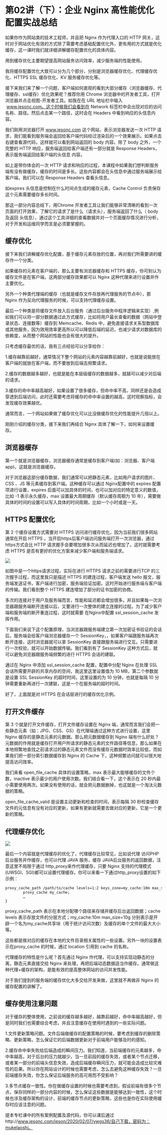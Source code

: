 # 第02讲（下）：企业 Nginx 高性能优化配置实战总结

如果你作为网站类的技术工程师，并且把 Nginx 作为代理入口的 HTTP 网关，这时对于网站优化有效的方式除了需要考虑基础配置优化外，更有用的方式就是优化缓存，这一课时我们就详细讲解缓存配置优化的具体内容。

用到缓存优化主要期望提高网站服务访问效率，减少服务端的性能使用。

我将缓存配置优化大致可以分为几个部分，分别是浏览器缓存优化、代理缓存优化、HTTPS SSL 缓存优化、KV 服务缓存优化等。

接下来我们来了解一个问题，客户端如何直观的看到大部分缓存（浏览器缓存、代理缓存、ssl缓存）优化效果呢？推荐你用 Chrome 浏览器中的开发者工具，打开浏览器并点击视图-开发者工具。如我在在 URL 地址栏中输入  www.jesonc.com。这个时候我们会看到在 Network 标签栏中会出现对应的访问名称、路径。然后点击某一个路径，这时会在 Headers 中看到响应的头信息内容。

我们刚用浏览器打开 www.jesonc.com 这个网站，表示浏览器发送一次 HTTP 请求，我们能看到服务端会返回给客户端代码经过渲染后的一个效果展示。如果点击右键查看源代码，这样就可以看到网站返回的 body 内容。除了 body 之外，一个完整的 HTTP 响应，服务端返回给客户端还有一部分就是 Response Headers，表示服务端返回给客户端的头信息 内容。

如上是带你体会的一次 HTTP 请求和响应的过程，本课程中如果我们想判断服务端有没有做缓存，缓存的时间是多长。这些内容都会在头信息中通过服务端展示给客户端，我们可以在 Response Headers 查看头信息。

如expires 头信息是控制在什么时间点生成的缓存元素，Cache Control 负责保存这个元素需要缓存多长时间。

那这一部分内容总结下，用Chrome 开发者工具让我们能够非常清晰的看到一次页面的打开效果，了解它的请求了是什么（请求头），服务端返回了什么（ body及返回 头信息），通过这个工具详细的查看数据并对一个页面缓存情况进行分析，对于开发和运维同学而言是必须要掌握的。

## 缓存优化

接下来我们讲解缓存优化配置，基于缓存元素存放的位置，再对我们所需要讲的缓存作一个分类。


如果缓存的元素在客户端的，那么主要有浏览器缓存和 HTTPS 缓存，你可别认为缓存文件是在客户端，这两部分缓存效果都可以 Nginx 这种代理来进行设置并作主要优化。


另外一个种类代理端的缓存（也就是缓存文件存放再代理服务的节点中），那Nginx 作为反向代理服务的时候，可以支持代理缓存设置。


最后一个种类是将缓存文件放入后台服务（通过后台服务中程序逻辑来实现）,例如我们可以将一部分数据通过此方式缓存，比如将用户最长查看的数据（网站中登录状态、连接数等）缓存到 Memcache、Redis 中，避免直接请求关系型数据库或其他服务，因为效用效率更高所以可以降低后端的延迟，也减少请求对数据库的依赖度，从而整个网站的性能也会有很大的提升。

只考虑缓存最优的话，我有三点经验可以分享给你：

1.缓存越靠前越好，通常情况下整个网站的元素内容越靠前越好，也就是说能放在客户端的就放在客户端，而不要放到后端去频繁请求。

2.缓存的数据越多越好，也就是能在本层级缓存的数据越多，就越可以减少对后端的请求。

3.缓存的命中率越高越好，如果设置了很多缓存，但命中率不高，同样还是会造成穿透到后端访问，此时还需要考虑将缓存的命中率设置的越高，这时观察指标，会发现缓存效果越优。

通常而言，一个网站如果做了缓存优化可以比没做缓存优化的性能提升几倍以上。

刚刚介绍的缓存分类，接下来我们再结合 Nginx 具体了解一下，如何来设置缓存。

## 浏览器缓存

第一个就是浏览器缓存，浏览器缓存通常是缓存到客户端(如：浏览器、客户端app)，这就是浏览器缓存。

对于浏览器这部分缓存数据，我们通常可以把静态元素，比如用户请求的图片、CSS 、JS 等元素缓存到客户端。这种缓存可以通过 Nginx配置中的 expires 配置项进行设置，expires 后面可以加具体的时间，也可以加对应的特定意义的数值，比如 -1 表示永久缓存，max 设置最大周期缓存（默认缓存周期为 10 年），需要做具体的时间的设置可以写入具体的时间周期，比如一个小时或是一天。

## HTTPS 配置优化

第 2 个缓存设置方式需要对 HTTPS 访问进行缓存优化，因为当前我们很多网站通常在开启 HTTPS ，当开启https后客户端访问服务端打开一次浏览器，通过https方式会比 HTTP 请求握手会要增加很多次从而延迟也增加了。这时就需要考虑 HTTPS 是否有更好的优化方案来减少客户端和服务端请求。

![](/static/image/Cgq2xl5Li8uABNYPAADrCiQf_mE895.png)

如图中是一个https请求过程，实际在进行 HTTPS 请求之前的需要进行TCP 的三次握手过程，而这里我只是描述 HTTPS 的建连过程，客户端发送 hello 报文，服务端发送证书，客户端进行加密，服务端验证加密。这时开始进行服务端与客户端的传输。我们看到整个 HTTPS 建连增加了部分的证书加密的协商。

多次的连接对于用户及服务端而言，性能和延迟都会增加很多。并且如果每一次浏览器跟服务端断开连接以后，又要进行一次整体的建立连接的过程。为了减少客户端和服务端的断开重连过程，这时就需要 在Nginx中配置 ssl_session_cache 发挥作用。

下面我们来说下这个配置原理，当浏览器跟服务端建立第一次加密证书验证的会话后，服务端会给客户端浏览器缓存一个 SessionKey，，如果客户端跟服务端再次断开连接，这时浏览器就可以拿 SessionKey 直接跟服务端进行交互。只需要进行一次校验，就可以开始数据传输。我们看到有了 SessionKey 这种方式后，就可以避免浏览器跟服务端频繁的进行 HTTPS 会话的建联。

通过在 Nginx 中添加 ssl_session_cache 配置，配置中分配 Nginx 在处理 SSL 会话所需要开辟的共享内存的空间，我这里这里设置值为 10 MB，第二个参数就是设置 SSL SessionKey 的超时时间，这里设置的为 10 分钟，也就是每隔 10 分钟需要重新再进行一次建联，这是一个在服务端的超时时间。

好了，上面就是对 HTTPS 在会话层进行的缓存优化示例。

## 打开文件缓存

第 3 个就是打开文件缓存，打开文件缓存设置在 Nginx 端，通常而言我们会把一些静态元素（如：JPG、CSS、GS）在代理端通过这种方式进行设置，这里 Nginx 缓存的是静态元素的元数据。那么把元数据缓存到 Nginx 端有什么好处？元数据的作用就是缓存打开用户所请求的静态元素的文件路径等信息，那么如果在本地频繁地查找之前请求过的静态元素文件而没有缓存元数据时效率比较低，而如果我们把一部分索引数据缓存到 Nginx 的 Cache 下，这种频繁访问就可以很大地提高访问效率。

我们来看 open_file_cache 具体的设置策略，max 表示最大能够缓存的文件个数，inactive 表示最少的用户使用次数。我们结合看一下，这个表示在 20 秒内最小需要使用两次。如果没有使用的话，就会把元数据删掉，也这就是一个淘汰元数据的策略。

open_file_cache_valid 是设置主动更新和检查的时间，表示每隔 30 秒检查缓存文件的元信息有没有对应的更新，如果有更新就需要去做对应的更新，它是一个更新的策略。

## 代理缓存优化

![](/static/image/Cgq2xl5Li66AdSdZAACCZvpT1KM925.png)

最后一个内容就是代理缓存的优化了，代理缓存比较常见，比如说代理 访问PHP 后台服务并作缓存，也可以代理 JAVA 服务，缓存 JAVA后台服务的返回数据，注意这里不局限于通过 http_proxy来作代理缓存，只要 Nginx 支持的代理模式(UWSGI、SGI)都可以设置代理缓存。你可以来看一下通过http_proxy设置的如下示例：


```
proxy_cache_path /path/to/cache levels=1:2 keys_zone=my_cache:10m max_size=10g inactive=60mlocation / {
        proxy_cache my_cache;
        …
}
```

proxy_cache_path 表示在本地分配哪个路径来存储并缓存后台返回数据；cache levels 表示存放文件的分层方式；my_cache:10m max_size=10g 分别表示是开辟一个名为my_cache共享块（用于统计访问次数）及缓存的单个文件的最大大小等。

这些都是做对应的缓存在本地的文件目录相关属性的一些设置。另外一块的设置表示在proxy_cache 的时候，通过 location 引用到 cache 的名称。

代理缓存的特性是什么呢？首先通过 Nginx 作代理，可以支持实现动静态的分离，静态元素直接交给 Nginx 来处理，再把后端动态数据适当作缓存。通常做这种代理+缓存的架构，是能有效的提高整体网站的访问并发性能。

对于我们提到的服务端的缓存优化大多交给开发来做，这里就不再做非 Nginx 的缓存配置的讲解了。

## 缓存使用注意问题

对于缓存的整体使用，之前说的缓存越多越好，越靠前越好，命中率越高越好，但是同时我们也需要综合考虑，并且注意缓存在使用时遇到的一些实际问题。

1.文件更新策略问题。文件后端做缓存的配置策略的时候，要考虑到缓存的删除策略、更新策略，怎么保证它的后端数据更新对于前端用户能够及时的感知。

2.缓存命中率失败给后端造成的瞬间压力。我们知道，当前端缓存的元素越多，命中率越高，对于后台的压力就越少。当一旦前段的缓存失效，或者某个节点迁移，或者某一部分的前端头信息失效，造成后端缓存瞬间压力，就可能会造成比较灾难性的后果。所以你在网站设计的时候也需要考虑，怎么去避免这种缓存失效？一旦前端缓存失效，你怎么保证后端服务的高可用而不受影响？

3.多节点缓存一致性。你在做缓存设置的时候也需要考虑到，假设前端有很多个节点，保存同样的一部分内容的时候，怎么保证这些数据是能够达到一致性，这个时候也涉及缓存架构的设计，前端的缓存节点的更新策略，这些也是你在实际使用缓存时应该注意的问题。

提本专栏课中的所有案例配置及源代码，你可以课后通过http://www.jesonc.com/jeson/2020/02/07/ywgs36/自己下载，密码为：mukelaoshi。
